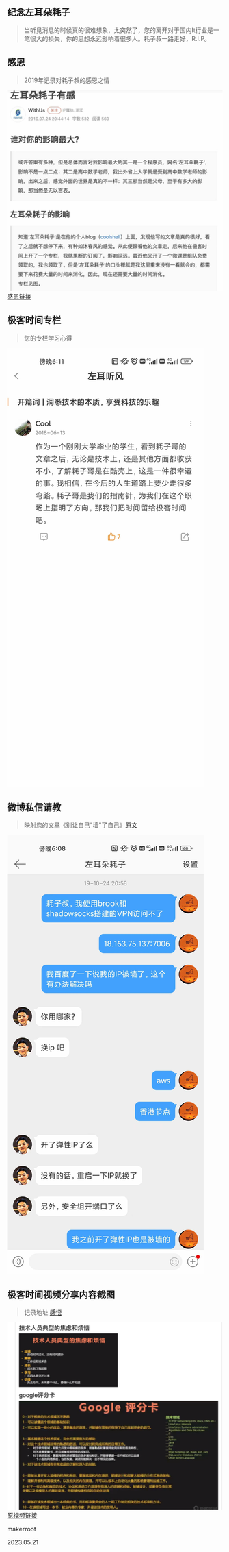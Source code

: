## 纪念左耳朵耗子
> 当听见消息的时候真的很难想象，太突然了，您的离开对于国内It行业是一笔很大的损失，你的思想永远影响着很多人。耗子叔一路走好，R.I.P。

## 感恩
> 2019年记录对耗子叔的感恩之情

![简书](./images/jianshu.jpg)
[感恩链接](https://www.jianshu.com/p/cd2f40cc7856)

## 极客时间专栏
> 您的专栏学习心得

![左耳听风专栏](./images/jikeshijian.jpg)

## 微博私信请教
> 映射您的文章《别让自己"墙"了自己》[原文](https://coolshell.cn/articles/20276.html)

![微博私信](./images/weibo.jpg)

## 极客时间视频分享内容截图
> 记录地址 [感悟](https://makerroot.com/detail/38)

![极客时间视频分享内容截图](./images/share.png)
[原视频链接](https://www.bilibili.com/video/BV1C7411F7x3/?from=search&seid=15278373411990511749&vd_source=efd16e075e0bd5948343f4f57b45348c)

makerroot

2023.05.21